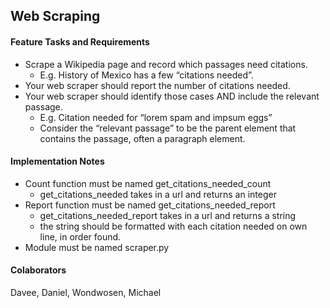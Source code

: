## Web Scraping 

#### Feature Tasks and Requirements
- Scrape a Wikipedia page and record which passages need citations.
  - E.g. History of Mexico has a few “citations needed”.
- Your web scraper should report the number of citations needed.
- Your web scraper should identify those cases AND include the relevant passage.
  - E.g. Citation needed for “lorem spam and impsum eggs”
  - Consider the “relevant passage” to be the parent element that contains the passage, often a paragraph element.
  
#### Implementation Notes
- Count function must be named get_citations_needed_count
  - get_citations_needed takes in a url and returns an integer
- Report function must be named get_citations_needed_report
  - get_citations_needed_report takes in a url and returns a string
  - the string should be formatted with each citation needed on own line, in order found.
- Module must be named scraper.py

#### Colaborators
Davee, Daniel, Wondwosen, Michael
